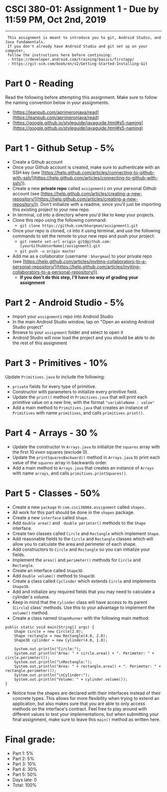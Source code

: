 # CSCI 380-01: Assignment 1 - Due by 11:59 PM, Oct 2nd, 2019
* * * 

	 This assignment is meant to introduce you to git, Android Studio, and Java fundamentals. 
	 If you don't already have Android Studio and git set up on your computer, 
	 follow the instructions here before continuing: 
	 - https://developer.android.com/training/basics/firstapp/
	 - https://git-scm.com/book/en/v2/Getting-Started-Installing-Git
	 
# Part 0 - Reading
Read the following before attempting this assignment. Make sure to follow the naming convention below in 
your assignments.
+ [https://leanpub.com/aprimeronjava/read](https://leanpub.com/aprimeronjava/read)
+ [https://google.github.io/styleguide/javaguide.html#s5-naming](https://google.github.io/styleguide/javaguide.html#s5-naming)

# Part 1 - Github Setup - 5%
+ Create a Github account
+ Once your Github account is created, make sure to authenticate with an SSH key (see [https://help.github.com/articles/connecting-to-github-with-ssh/](https://help.github.com/articles/connecting-to-github-with-ssh/)).
+ Create a new **private repo** called `assignment1` on your personal Github account (see [https://help.github.com/articles/creating-a-new-repository/](https://help.github.com/articles/creating-a-new-repository/)). Don't initialize with a readme, since you'll just be importing this
existing project to your new repo.
+ In terminal, cd into a directory where you'd like to keep your projects.
+ Clone this repo using the following command:
    + `git clone https://github.com/bhargman/assignment1.git`
+ Once your repo is cloned, `cd` into it using terminal, and use the following commands to set the remote to your new repo and push your project:
    + `git remote set-url origin git@github.com:[yourGithubUserName]/assignment1.git`
    + `git push -u origin master`
+ Add me as a collaborator (username : `bhargman`) to your private repo (see [https://help.github.com/articles/inviting-collaborators-to-a-personal-repository/](https://help.github.com/articles/inviting-collaborators-to-a-personal-repository/)).
    + **If you don't do this step, I'll have no way of grading your assignment**

# Part 2 - Android Studio - 5%
+ Import your `assignment1` repo into Android Studio
+ In the main Android Studio window, tap on "Open an existing Android Studio project"
+ Browse to your `assignment` folder and select to open it
+ Android Studio will now load the project and you should be able to do the rest of this assignment

# Part 3 - Primitives - 10%
Update `Primitives.java` to include the following:
+ `private` fields for every type of primitive.
+ Constructor with parameters to initialize every primitive field.
+ Update the `print()` method in `Primitives.java` that will print each primitive value on a new line, with the format `"variableName : value"`
+ Add a main method to `Primitives.java` that creates an instance of `Primitives` with name `primitives`, and calls `primitives.print()`.

# Part 4 - Arrays - 30 %
+ Update the constructor in `Arrays.java` to initialize the `squares` array with the first 10 *even* squares (exclude 0).
+ Update the `printSquaresBackward()` method in `Arrays.java` to print each value of the `squares` array in backwards order.
+ Add a main method to `Arrays.java` that creates an instance of `Arrays` with name `arrays`, and calls `primitives.printSquares()`.

# Part 5 - Classes - 50%
+ Create a new `package` in `com.csci38004.assignment` called `shapes`.
+ All work for this part should be done in the `shapes` package.
+ Create a new `interface` called `Shape`.
+ Add `double area()` and ` double perimter()` methods to the `Shape` interface.
+ Create two classes called `Circle` and `Rectangle` which implement `Shape`.
+ Add reasonable fields to the `Circle` and `Rectangle` classes which will allow you to calculate the area and perimeter of each shape.
+ Add constructors to `Circle` and `Rectangle` so you can initialize your fields.
+ Implement the `area()` and `perimeter()` methods for `Circle` and `Rectangle`.
+ Create an interface called `Shape3D`.
+ Add `double volume()` method to `Shape3D`.
+ Create a class called `Cyclinder` which extends `Circle` and implements `Shape3D`.
+ Add and initialize any required fields that you may need to calculate a cylinder's volume.
+ Keep in mind that the `Cylinder` class will have access to its parent (`Circle`) class' methods. Use this to your advantage to implement the `volume()` method.
+ Create a class named `ShapeRunner` with the following main method:
```
public static void main(String[] args) {
    Shape circle = new Circle(2.0);
    Shape rectangle = new Rectangle(4.0, 2.0);
    Shape3D cylinder = new Cylinder(4.0, 1.0);

    System.out.println("Circle:");
    System.out.println("Area: " + circle.area() + ". Perimeter: " + circle.perimeter());
    System.out.println("\nRectangle:");
    System.out.println("Area: " + rectangle.area() + ". Perimeter: " + rectangle.perimeter());
    System.out.println("\nCylinder:");
    System.out.println("Volume: " + cylinder.volume());
}
```
+ Notice how the shapes are declared with their interfaces instead of their concrete types. This allows for more flexibility when
trying to extend an application, but also makes sure that you are able to only access methods on the interface's contract. Feel free
to play around with different values to test your implementations, but when submitting your final assignment, make sure to leave this
`main()` method as written here.

# Final grade:
- Part 1: 5%
- Part 2: 5%
- Part 3: 10%
- Part 4: 30%
- Part 5: 50%
- Days late: 0
- Total: 100%